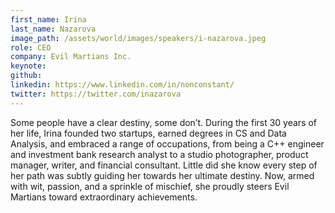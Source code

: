 ```yaml
---
first_name: Irina
last_name: Nazarova
image_path: /assets/world/images/speakers/i-nazarova.jpeg
role: CEO
company: Evil Martians Inc.
keynote:
github:
linkedin: https://www.linkedin.com/in/nonconstant/
twitter: https://twitter.com/inazarova
---
```


Some people have a clear destiny, some don’t. During the first 30 years of her life, Irina founded two startups, earned degrees in CS and Data Analysis, and embraced a range of occupations, from being a C++ engineer and investment bank research analyst to a studio photographer, product manager, writer, and financial consultant. Little did she know every step of her path was subtly guiding her towards her ultimate destiny. Now, armed with wit, passion, and a sprinkle of mischief, she proudly steers Evil Martians toward extraordinary achievements.
